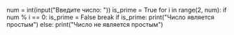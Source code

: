 num = int(input("Введите число: "))
is_prime = True
for i in range(2, num):
    if num % i == 0:
        is_prime = False
        break
if is_prime:
    print("Число является простым")
else:
    print("Число не является простым")
